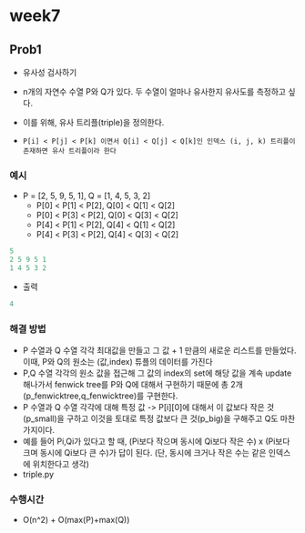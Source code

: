 
# week7
## Prob1
- 유사성 검사하기
- n개의 자연수 수열 P와 Q가 있다. 두 수열이 얼마나 유사한지 유사도를 측정하고 싶다.
- 이를 위해, 유사 트리플(triple)을 정의한다.

- `P[i] < P[j] < P[k] 이면서 Q[i] < Q[j] < Q[k]인 인덱스 (i, j, k) 트리플이 존재하면 유사 트리플이라 한다`
  
  
  
### 예시

- P = [2, 5, 9, 5, 1], Q = [1, 4, 5, 3, 2]
   - P[0] < P[1] < P[2], Q[0] < Q[1] < Q[2]
   - P[0] < P[3] < P[2], Q[0] < Q[3] < Q[2]
   - P[4] < P[1] < P[2], Q[4] < Q[1] < Q[2] 
   - P[4] < P[3] < P[2], Q[4] < Q[3] < Q[2]

```python
5
2 5 9 5 1
1 4 5 3 2

```
- 출력

```python
4
```
### 해결 방법
- P 수열과 Q 수열 각각 최대값을 만들고 그 값 + 1 만큼의 새로운 리스트를 만들었다. 이때, P와 Q의 원소는 (값,index) 튜플의 데이터를 가진다 
- P,Q 수열 각각의 원소 값을 접근해 그 값의 index의 set에 해당 값을 계속 update 해나가서 fenwick tree를 P와 Q에 대해서 구현하기 때문에 총 2개(p_fenwicktree,q_fenwicktree)를 구현한다. 
- P 수열과 Q 수열 각각에 대해 특정 값 -> P[i][0]에 대해서 이 값보다 작은 것(p_small)을 구하고 이것을 토대로 특정 값보다 큰 것(p_big)을 구해주고 Q도 마찬가지이다.
- 예를 들어 Pi,Qi가 있다고 할 때, (Pi보다 작으며 동시에 Qi보다 작은 수) x (Pi보다 크며 동시에 Qi보다 큰 수)가 답이 된다. (단, 동시에 크거나 작은 수는 같은 인덱스에 위치한다고 생각)
- triple.py


### 수행시간
- O(n^2) + O(max(P)+max(Q))







